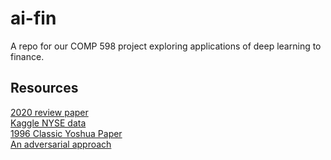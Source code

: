 # ai-fin

A repo for our COMP 598 project exploring applications of deep learning to finance.


## Resources

[2020 review paper](https://arxiv.org/abs/2003.01859)  
[Kaggle NYSE data](https://www.kaggle.com/dgawlik/nyse)  
[1996 Classic Yoshua Paper](https://papers.nips.cc/paper/1996/file/1d72310edc006dadf2190caad5802983-Paper.pdf)  
[An adversarial approach](https://www.ijcai.org/Proceedings/2019/0810.pdf)  
